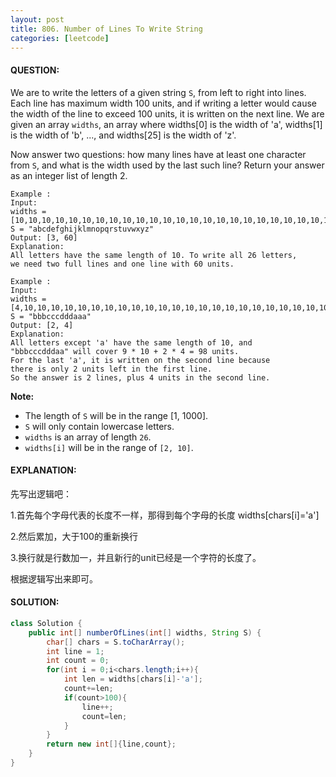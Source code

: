 ```yaml
---
layout: post
title: 806. Number of Lines To Write String
categories: [leetcode]
---
```


#### QUESTION:

We are to write the letters of a given string `S`, from left to right into lines. Each line has maximum width 100 units, and if writing a letter would cause the width of the line to exceed 100 units, it is written on the next line. We are given an array `widths`, an array where widths[0] is the width of 'a', widths[1] is the width of 'b', ..., and widths[25] is the width of 'z'.

Now answer two questions: how many lines have at least one character from `S`, and what is the width used by the last such line? Return your answer as an integer list of length 2.

 

```
Example :
Input: 
widths = [10,10,10,10,10,10,10,10,10,10,10,10,10,10,10,10,10,10,10,10,10,10,10,10,10,10]
S = "abcdefghijklmnopqrstuvwxyz"
Output: [3, 60]
Explanation: 
All letters have the same length of 10. To write all 26 letters,
we need two full lines and one line with 60 units.
```

```
Example :
Input: 
widths = [4,10,10,10,10,10,10,10,10,10,10,10,10,10,10,10,10,10,10,10,10,10,10,10,10,10]
S = "bbbcccdddaaa"
Output: [2, 4]
Explanation: 
All letters except 'a' have the same length of 10, and 
"bbbcccdddaa" will cover 9 * 10 + 2 * 4 = 98 units.
For the last 'a', it is written on the second line because
there is only 2 units left in the first line.
So the answer is 2 lines, plus 4 units in the second line.
```

 

**Note:**

- The length of `S` will be in the range [1, 1000].
- `S` will only contain lowercase letters.
- `widths` is an array of length `26`.
- `widths[i]` will be in the range of `[2, 10]`.

#### EXPLANATION:

先写出逻辑吧：

1.首先每个字母代表的长度不一样，那得到每个字母的长度 widths[chars[i]='a']

2.然后累加，大于100的重新换行

3.换行就是行数加一，并且新行的unit已经是一个字符的长度了。

根据逻辑写出来即可。

#### SOLUTION:

```JAVA
class Solution {
    public int[] numberOfLines(int[] widths, String S) {
        char[] chars = S.toCharArray();
        int line = 1;
        int count = 0;
        for(int i = 0;i<chars.length;i++){
            int len = widths[chars[i]-'a'];
            count+=len;
            if(count>100){
                line++;
                count=len;
            }
        }
        return new int[]{line,count};
    }
}
```

